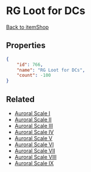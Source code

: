 # RG Loot for DCs

<no description available>

[Back to itemShop](../item-shops.md)

## Properties

```json
{
    "id": 766,
    "name": "RG Loot for DCs",
    "count": -100
}
```

## Related

- [Auroral Scale I](../items/21309-auroral-scale-i.md)
- [Auroral Scale II](../items/21310-auroral-scale-ii.md)
- [Auroral Scale III](../items/21311-auroral-scale-iii.md)
- [Auroral Scale IV](../items/21312-auroral-scale-iv.md)
- [Auroral Scale V](../items/21313-auroral-scale-v.md)
- [Auroral Scale VI](../items/21314-auroral-scale-vi.md)
- [Auroral Scale VII](../items/21315-auroral-scale-vii.md)
- [Auroral Scale VIII](../items/21316-auroral-scale-viii.md)
- [Auroral Scale IX](../items/21317-auroral-scale-ix.md)

